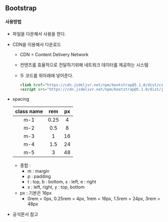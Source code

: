 ## Bootstrap

#### 사용방법 

- 파일을 다운해서 사용을 한다.

- CDN을 이용해서 다운로드

  - CDN = Content Delivery Network

  - 컨텐츠를 효율적으로 전달하기위해 네트워크 데이터를 제공하는 시스템

  - 두 코드를 위아래에 넣어준다.

    ```html
    <link href="https://cdn.jsdelivr.net/npm/bootstrap@5.1.0/dist/css/bootstrap.min.css" rel="stylesheet" integrity="sha384-KyZXEAg3QhqLMpG8r+8fhAXLRk2vvoC2f3B09zVXn8CA5QIVfZOJ3BCsw2P0p/We" crossorigin="anonymous">
    <script src="https://cdn.jsdelivr.net/npm/bootstrap@5.1.0/dist/js/bootstrap.bundle.min.js" integrity="sha384-U1DAWAznBHeqEIlVSCgzq+c9gqGAJn5c/t99JyeKa9xxaYpSvHU5awsuZVVFIhvj" crossorigin="anonymous"></script>
    ```

- spacing

  | class name | rem  |  px  |
  | :--------: | :--: | :--: |
  |    m-1     | 0.25 |  4   |
  |    m-2     | 0.5  |  8   |
  |    m-3     |  1   |  16  |
  |    m-4     | 1.5  |  24  |
  |    m-5     |  3   |  48  |

  - 종합 : 
    - m : margin
    - p : padding
    - t : top, b : bottom, s : left, e : right
    - x : left, right, y : top, bottom
  - px : 기본은 16px
    - 0rem = 0px, 0.25rem = 4px, 1rem = 16px, 1.5rem = 24px, 3rem = 48px

  

- 공식문서 참고

  

